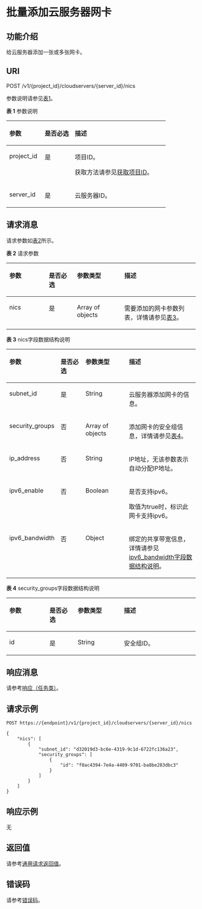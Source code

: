 # 批量添加云服务器网卡<a name="ZH-CN_TOPIC_0020212663"></a>

## 功能介绍<a name="section36695198"></a>

给云服务器添加一张或多张网卡。

## URI<a name="section61821327"></a>

POST /v1/\{project\_id\}/cloudservers/\{server\_id\}/nics

参数说明请参见[表1](#table54800025)。

**表 1**  参数说明

<a name="table54800025"></a>
<table><thead align="left"><tr id="row14870565"><th class="cellrowborder" valign="top" width="22.24%" id="mcps1.2.4.1.1"><p id="p63665103"><a name="p63665103"></a><a name="p63665103"></a>参数</p>
</th>
<th class="cellrowborder" valign="top" width="18.86%" id="mcps1.2.4.1.2"><p id="p56599738"><a name="p56599738"></a><a name="p56599738"></a>是否必选</p>
</th>
<th class="cellrowborder" valign="top" width="58.9%" id="mcps1.2.4.1.3"><p id="p21176078"><a name="p21176078"></a><a name="p21176078"></a>描述</p>
</th>
</tr>
</thead>
<tbody><tr id="row37540721"><td class="cellrowborder" valign="top" width="22.24%" headers="mcps1.2.4.1.1 "><p id="p20899598"><a name="p20899598"></a><a name="p20899598"></a>project_id</p>
</td>
<td class="cellrowborder" valign="top" width="18.86%" headers="mcps1.2.4.1.2 "><p id="p15145867"><a name="p15145867"></a><a name="p15145867"></a>是</p>
</td>
<td class="cellrowborder" valign="top" width="58.9%" headers="mcps1.2.4.1.3 "><p id="p37593705"><a name="p37593705"></a><a name="p37593705"></a>项目ID。</p>
<p id="p1180512217438"><a name="p1180512217438"></a><a name="p1180512217438"></a>获取方法请参见<a href="获取项目ID.md">获取项目ID</a>。</p>
</td>
</tr>
<tr id="row35483542"><td class="cellrowborder" valign="top" width="22.24%" headers="mcps1.2.4.1.1 "><p id="p55594619"><a name="p55594619"></a><a name="p55594619"></a>server_id</p>
</td>
<td class="cellrowborder" valign="top" width="18.86%" headers="mcps1.2.4.1.2 "><p id="p6870268"><a name="p6870268"></a><a name="p6870268"></a>是</p>
</td>
<td class="cellrowborder" valign="top" width="58.9%" headers="mcps1.2.4.1.3 "><p id="p19620867"><a name="p19620867"></a><a name="p19620867"></a><span id="text6630745193116"><a name="text6630745193116"></a><a name="text6630745193116"></a>云服务器</span>ID。</p>
</td>
</tr>
</tbody>
</table>

## 请求消息<a name="section19521038"></a>

请求参数如[表2](#table23831236)所示。

**表 2**  请求参数

<a name="table23831236"></a>
<table><thead align="left"><tr id="row62644428"><th class="cellrowborder" valign="top" width="20.86%" id="mcps1.2.5.1.1"><p id="p41033878"><a name="p41033878"></a><a name="p41033878"></a>参数</p>
</th>
<th class="cellrowborder" valign="top" width="14.85%" id="mcps1.2.5.1.2"><p id="p35409804"><a name="p35409804"></a><a name="p35409804"></a>是否必选</p>
</th>
<th class="cellrowborder" valign="top" width="25%" id="mcps1.2.5.1.3"><p id="p49621912"><a name="p49621912"></a><a name="p49621912"></a>参数类型</p>
</th>
<th class="cellrowborder" valign="top" width="39.290000000000006%" id="mcps1.2.5.1.4"><p id="p59951903"><a name="p59951903"></a><a name="p59951903"></a>描述</p>
</th>
</tr>
</thead>
<tbody><tr id="row24265995"><td class="cellrowborder" valign="top" width="20.86%" headers="mcps1.2.5.1.1 "><p id="p19388612"><a name="p19388612"></a><a name="p19388612"></a>nics</p>
</td>
<td class="cellrowborder" valign="top" width="14.85%" headers="mcps1.2.5.1.2 "><p id="p26973745"><a name="p26973745"></a><a name="p26973745"></a>是</p>
</td>
<td class="cellrowborder" valign="top" width="25%" headers="mcps1.2.5.1.3 "><p id="p37389755"><a name="p37389755"></a><a name="p37389755"></a>Array of objects</p>
</td>
<td class="cellrowborder" valign="top" width="39.290000000000006%" headers="mcps1.2.5.1.4 "><p id="p10932885"><a name="p10932885"></a><a name="p10932885"></a>需要添加的网卡参数列表，详情请参见<a href="#table58396974">表3</a>。</p>
</td>
</tr>
</tbody>
</table>

**表 3**  nics字段数据结构说明

<a name="table58396974"></a>
<table><thead align="left"><tr id="row66803900"><th class="cellrowborder" valign="top" width="21.07%" id="mcps1.2.5.1.1"><p id="p1423511508114"><a name="p1423511508114"></a><a name="p1423511508114"></a>参数</p>
</th>
<th class="cellrowborder" valign="top" width="14.829999999999998%" id="mcps1.2.5.1.2"><p id="p142352508112"><a name="p142352508112"></a><a name="p142352508112"></a>是否必选</p>
</th>
<th class="cellrowborder" valign="top" width="24.81%" id="mcps1.2.5.1.3"><p id="p12235450218"><a name="p12235450218"></a><a name="p12235450218"></a>参数类型</p>
</th>
<th class="cellrowborder" valign="top" width="39.290000000000006%" id="mcps1.2.5.1.4"><p id="p10235165010113"><a name="p10235165010113"></a><a name="p10235165010113"></a>描述</p>
</th>
</tr>
</thead>
<tbody><tr id="row19299134"><td class="cellrowborder" valign="top" width="21.07%" headers="mcps1.2.5.1.1 "><p id="p19726002"><a name="p19726002"></a><a name="p19726002"></a>subnet_id</p>
</td>
<td class="cellrowborder" valign="top" width="14.829999999999998%" headers="mcps1.2.5.1.2 "><p id="p54302323"><a name="p54302323"></a><a name="p54302323"></a>是</p>
</td>
<td class="cellrowborder" valign="top" width="24.81%" headers="mcps1.2.5.1.3 "><p id="p36412008"><a name="p36412008"></a><a name="p36412008"></a>String</p>
</td>
<td class="cellrowborder" valign="top" width="39.290000000000006%" headers="mcps1.2.5.1.4 "><p id="p52170790174229"><a name="p52170790174229"></a><a name="p52170790174229"></a><span id="text920551183115"><a name="text920551183115"></a><a name="text920551183115"></a>云服务器</span>添加网卡的信息。</p>
</td>
</tr>
<tr id="row58738960"><td class="cellrowborder" valign="top" width="21.07%" headers="mcps1.2.5.1.1 "><p id="p60235282"><a name="p60235282"></a><a name="p60235282"></a>security_groups</p>
</td>
<td class="cellrowborder" valign="top" width="14.829999999999998%" headers="mcps1.2.5.1.2 "><p id="p47219689"><a name="p47219689"></a><a name="p47219689"></a>否</p>
</td>
<td class="cellrowborder" valign="top" width="24.81%" headers="mcps1.2.5.1.3 "><p id="p66698493"><a name="p66698493"></a><a name="p66698493"></a>Array of objects</p>
</td>
<td class="cellrowborder" valign="top" width="39.290000000000006%" headers="mcps1.2.5.1.4 "><p id="p36384226"><a name="p36384226"></a><a name="p36384226"></a>添加网卡的安全组信息，详情请参见<a href="#table16100147">表4</a>。</p>
</td>
</tr>
<tr id="row29643385104818"><td class="cellrowborder" valign="top" width="21.07%" headers="mcps1.2.5.1.1 "><p id="p65463874104818"><a name="p65463874104818"></a><a name="p65463874104818"></a>ip_address</p>
</td>
<td class="cellrowborder" valign="top" width="14.829999999999998%" headers="mcps1.2.5.1.2 "><p id="p973617104818"><a name="p973617104818"></a><a name="p973617104818"></a>否</p>
</td>
<td class="cellrowborder" valign="top" width="24.81%" headers="mcps1.2.5.1.3 "><p id="p11754185104818"><a name="p11754185104818"></a><a name="p11754185104818"></a>String</p>
</td>
<td class="cellrowborder" valign="top" width="39.290000000000006%" headers="mcps1.2.5.1.4 "><p id="p12564913104818"><a name="p12564913104818"></a><a name="p12564913104818"></a>IP地址，无该参数表示自动分配IP地址。</p>
</td>
</tr>
<tr id="row12951125773012"><td class="cellrowborder" valign="top" width="21.07%" headers="mcps1.2.5.1.1 "><p id="zh-cn_topic_0020212668_p12341419175713"><a name="zh-cn_topic_0020212668_p12341419175713"></a><a name="zh-cn_topic_0020212668_p12341419175713"></a>ipv6_enable</p>
</td>
<td class="cellrowborder" valign="top" width="14.829999999999998%" headers="mcps1.2.5.1.2 "><p id="zh-cn_topic_0020212668_p677791510531"><a name="zh-cn_topic_0020212668_p677791510531"></a><a name="zh-cn_topic_0020212668_p677791510531"></a>否</p>
</td>
<td class="cellrowborder" valign="top" width="24.81%" headers="mcps1.2.5.1.3 "><p id="zh-cn_topic_0020212668_p47771915145316"><a name="zh-cn_topic_0020212668_p47771915145316"></a><a name="zh-cn_topic_0020212668_p47771915145316"></a>Boolean</p>
</td>
<td class="cellrowborder" valign="top" width="39.290000000000006%" headers="mcps1.2.5.1.4 "><p id="zh-cn_topic_0020212668_p17772182665418"><a name="zh-cn_topic_0020212668_p17772182665418"></a><a name="zh-cn_topic_0020212668_p17772182665418"></a>是否支持ipv6。</p>
<p id="zh-cn_topic_0020212668_p1400636175415"><a name="zh-cn_topic_0020212668_p1400636175415"></a><a name="zh-cn_topic_0020212668_p1400636175415"></a>取值为true时，标识此网卡支持ipv6。</p>
</td>
</tr>
<tr id="row119501357103010"><td class="cellrowborder" valign="top" width="21.07%" headers="mcps1.2.5.1.1 "><p id="zh-cn_topic_0020212668_p136741056145715"><a name="zh-cn_topic_0020212668_p136741056145715"></a><a name="zh-cn_topic_0020212668_p136741056145715"></a>ipv6_bandwidth</p>
</td>
<td class="cellrowborder" valign="top" width="14.829999999999998%" headers="mcps1.2.5.1.2 "><p id="zh-cn_topic_0020212668_p76741256185711"><a name="zh-cn_topic_0020212668_p76741256185711"></a><a name="zh-cn_topic_0020212668_p76741256185711"></a>否</p>
</td>
<td class="cellrowborder" valign="top" width="24.81%" headers="mcps1.2.5.1.3 "><p id="zh-cn_topic_0020212668_p1267412565578"><a name="zh-cn_topic_0020212668_p1267412565578"></a><a name="zh-cn_topic_0020212668_p1267412565578"></a>Object</p>
</td>
<td class="cellrowborder" valign="top" width="39.290000000000006%" headers="mcps1.2.5.1.4 "><p id="zh-cn_topic_0020212668_p4674125655719"><a name="zh-cn_topic_0020212668_p4674125655719"></a><a name="zh-cn_topic_0020212668_p4674125655719"></a>绑定的共享带宽信息，详情请参见<a href="数据结构(创建云服务器).md#section2872318176">ipv6_bandwidth字段数据结构说明</a>。</p>
</td>
</tr>
</tbody>
</table>

**表 4**  security\_groups字段数据结构说明

<a name="table16100147"></a>
<table><thead align="left"><tr id="row24331897"><th class="cellrowborder" valign="top" width="21.240000000000002%" id="mcps1.2.5.1.1"><p id="p93384531019"><a name="p93384531019"></a><a name="p93384531019"></a>参数</p>
</th>
<th class="cellrowborder" valign="top" width="14.85%" id="mcps1.2.5.1.2"><p id="p16355135315116"><a name="p16355135315116"></a><a name="p16355135315116"></a>是否必选</p>
</th>
<th class="cellrowborder" valign="top" width="24.44%" id="mcps1.2.5.1.3"><p id="p16355953418"><a name="p16355953418"></a><a name="p16355953418"></a>参数类型</p>
</th>
<th class="cellrowborder" valign="top" width="39.47%" id="mcps1.2.5.1.4"><p id="p103559531511"><a name="p103559531511"></a><a name="p103559531511"></a>描述</p>
</th>
</tr>
</thead>
<tbody><tr id="row8500244"><td class="cellrowborder" valign="top" width="21.240000000000002%" headers="mcps1.2.5.1.1 "><p id="p17431163"><a name="p17431163"></a><a name="p17431163"></a>id</p>
</td>
<td class="cellrowborder" valign="top" width="14.85%" headers="mcps1.2.5.1.2 "><p id="p2638090"><a name="p2638090"></a><a name="p2638090"></a>是</p>
</td>
<td class="cellrowborder" valign="top" width="24.44%" headers="mcps1.2.5.1.3 "><p id="p12358762"><a name="p12358762"></a><a name="p12358762"></a>String</p>
</td>
<td class="cellrowborder" valign="top" width="39.47%" headers="mcps1.2.5.1.4 "><p id="p16950236"><a name="p16950236"></a><a name="p16950236"></a>安全组ID。</p>
</td>
</tr>
</tbody>
</table>

## 响应消息<a name="section41471619"></a>

请参考[响应（任务类）](响应（任务类）.md)。

## 请求示例<a name="section1912511011213"></a>

```
POST https://{endpoint}/v1/{project_id}/cloudservers/{server_id}/nics
```

```
{
    "nics": [
        {
            "subnet_id": "d32019d3-bc6e-4319-9c1d-6722fc136a23", 
            "security_groups": [
                {
                    "id": "f0ac4394-7e4a-4409-9701-ba8be283dbc3"
                }
            ]
        }
    ]
}
```

## 响应示例<a name="section120154513611"></a>

无

## 返回值<a name="zh-cn_topic_0092803065_zh-cn_topic_0020212692_section22960139"></a>

请参考[通用请求返回值](通用请求返回值.md)。

## 错误码<a name="zh-cn_topic_0092803065_zh-cn_topic_0067161469_zh-cn_topic_0057973179_section23611955"></a>

请参考[错误码](错误码.md)。

